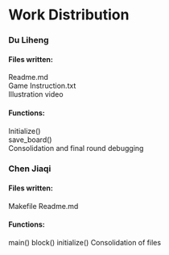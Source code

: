 # Work Distribution

### Du Liheng
#### Files written:
Readme.md  
Game Instruction.txt  
Illustration video  

#### Functions:
Initialize()  
save_board()  
Consolidation and final round debugging  


### Chen Jiaqi
#### Files written:
Makefile 
Readme.md

#### Functions:
main()
block()
initialize()
Consolidation of files
